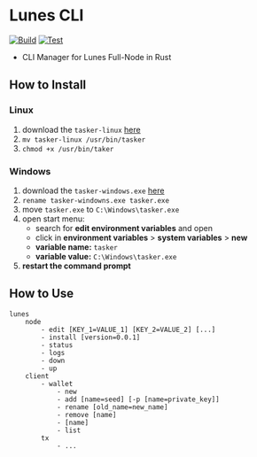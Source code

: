 # Lunes CLI

[![Build](https://github.com/lunes-platform/lunes-cli/actions/workflows/build.yml/badge.svg?branch=main)](https://github.com/lunes-platform/lunes-cli/actions/workflows/build.yml)
[![Test](https://github.com/lunes-platform/lunes-cli/actions/workflows/test.yml/badge.svg?branch=main)](https://github.com/lunes-platform/lunes-cli/actions/workflows/test.yml)

- CLI Manager for Lunes Full-Node in Rust

## How to Install

### Linux
1. download the `tasker-linux` [here](https://github.com/olivmath/task-manager/releases)
2. `mv tasker-linux /usr/bin/tasker`
3. `chmod +x /usr/bin/taker`

### Windows
1. download the `tasker-windows.exe` [here](https://github.com/olivmath/task-manager/releases)
2. `rename tasker-windowns.exe tasker.exe`
3. move `tasker.exe` to `C:\Windows\tasker.exe`
4. open start menu:
    - search for **edit environment variables** and open
    - click in **environment variables** > **system variables** > **new**
    - **variable name:** `tasker`
    - **variable value:** `C:\Windows\tasker.exe`
5. **restart the command prompt**

## How to Use

```
lunes
    node
        - edit [KEY_1=VALUE_1] [KEY_2=VALUE_2] [...]
        - install [version=0.0.1]
        - status
        - logs
        - down
        - up
    client
        - wallet
            - new
            - add [name=seed] [-p [name=private_key]]
            - rename [old_name=new_name]
            - remove [name]
            - [name]
            - list
        tx
            - ...
```